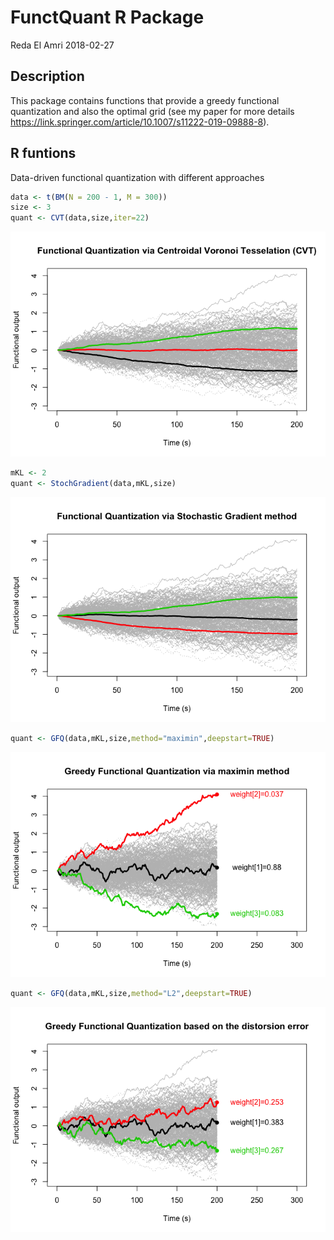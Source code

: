 FunctQuant R Package
================
Reda El Amri
2018-02-27

## Description

This package contains functions that provide a greedy functional quantization and also the optimal grid (see my paper for more details <https://link.springer.com/article/10.1007/s11222-019-09888-8>).

## R funtions

Data-driven functional quantization with different approaches

``` r
data <- t(BM(N = 200 - 1, M = 300))
size <- 3
quant <- CVT(data,size,iter=22)
```

![](Readme_files/figure-markdown_github/unnamed-chunk-3-1.png)

``` r
mKL <- 2
quant <- StochGradient(data,mKL,size)
```

![](Readme_files/figure-markdown_github/unnamed-chunk-5-1.png)

``` r
quant <- GFQ(data,mKL,size,method="maximin",deepstart=TRUE)
```

![](Readme_files/figure-markdown_github/unnamed-chunk-7-1.png)

``` r
quant <- GFQ(data,mKL,size,method="L2",deepstart=TRUE)
```

![](Readme_files/figure-markdown_github/unnamed-chunk-9-1.png)
